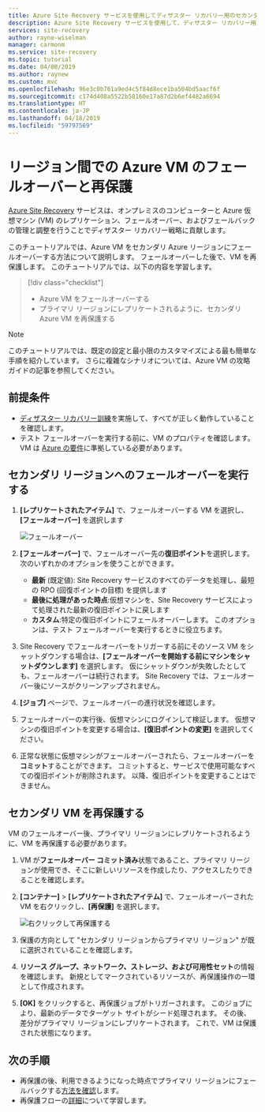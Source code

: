 ```yaml
---
title: Azure Site Recovery サービスを使用してディザスター リカバリー用のセカンダリ Azure リージョンにレプリケート済みの Azure VM をフェールオーバーして再保護する
description: Azure Site Recovery サービスを使用して、ディザスター リカバリー用のセカンダリ Azure リージョンにレプリケート済みの Azure VM をフェールオーバーする方法とそれを再保護する方法について説明します。
services: site-recovery
author: rayne-wiselman
manager: carmonm
ms.service: site-recovery
ms.topic: tutorial
ms.date: 04/08/2019
ms.author: raynew
ms.custom: mvc
ms.openlocfilehash: 96e3c0b761a9ed4c5f84d8ece1ba504bd5aacf6f
ms.sourcegitcommit: c174d408a5522b58160e17a87d2b6ef4482a6694
ms.translationtype: HT
ms.contentlocale: ja-JP
ms.lasthandoff: 04/18/2019
ms.locfileid: "59797569"
---
```

# <a name="fail-over-and-reprotect-azure-vms-between-regions"></a>リージョン間での Azure VM のフェールオーバーと再保護

[Azure Site Recovery](site-recovery-overview.md) サービスは、オンプレミスのコンピューターと Azure 仮想マシン (VM) のレプリケーション、フェールオーバー、およびフェールバックの管理と調整を行うことでディザスター リカバリー戦略に貢献します。

このチュートリアルでは、Azure VM をセカンダリ Azure リージョンにフェールオーバーする方法について説明します。 フェールオーバーした後で、VM を再保護します。 このチュートリアルでは、以下の内容を学習します。

> [!div class="checklist"]
> * Azure VM をフェールオーバーする
> * プライマリ リージョンにレプリケートされるように、セカンダリ Azure VM を再保護する

> [!NOTE]
> このチュートリアルでは、既定の設定と最小限のカスタマイズによる最も簡単な手順を紹介しています。 さらに複雑なシナリオについては、Azure VM の攻略ガイドの記事を参照してください。

## <a name="prerequisites"></a>前提条件

- [ディザスター リカバリー訓練](azure-to-azure-tutorial-dr-drill.md)を実施して、すべてが正しく動作していることを確認します。
- テスト フェールオーバーを実行する前に、VM のプロパティを確認します。 VM は [Azure の要件](azure-to-azure-support-matrix.md#replicated-machine-operating-systems)に準拠している必要があります。

## <a name="run-a-failover-to-the-secondary-region"></a>セカンダリ リージョンへのフェールオーバーを実行する

1. **[レプリケートされたアイテム]** で、フェールオーバーする VM を選択し、**[フェールオーバー]** を選択します

   ![フェールオーバー](./media/azure-to-azure-tutorial-failover-failback/failover.png)

2. **[フェールオーバー]** で、フェールオーバー先の**復旧ポイント**を選択します。 次のいずれかのオプションを使うことができます。

   * **最新** (既定値): Site Recovery サービスのすべてのデータを処理し、最短の RPO (回復ポイントの目標) を提供します
   * **最後に処理があった時点**:仮想マシンを、Site Recovery サービスによって処理された最新の復旧ポイントに戻します
   * **カスタム**:特定の復旧ポイントにフェールオーバーします。 このオプションは、テスト フェールオーバーを実行するときに役立ちます。

3. Site Recovery でフェールオーバーをトリガーする前にそのソース VM をシャットダウンする場合は、**[フェールオーバーを開始する前にマシンをシャットダウンします]** を選択します。 仮にシャットダウンが失敗したとしても、フェールオーバーは続行されます。 Site Recovery では、フェールオーバー後にソースがクリーンアップされません。

4. **[ジョブ]** ページで、フェールオーバーの進行状況を確認します。

5. フェールオーバーの実行後、仮想マシンにログインして検証します。 仮想マシンの復旧ポイントを変更する場合は、**[復旧ポイントの変更]** を選択してください。

6. 正常な状態に仮想マシンがフェールオーバーされたら、フェールオーバーを**コミット**することができます。
   コミットすると、サービスで使用可能なすべての復旧ポイントが削除されます。 以降、復旧ポイントを変更することはできません。

## <a name="reprotect-the-secondary-vm"></a>セカンダリ VM を再保護する

VM のフェールオーバー後、プライマリ リージョンにレプリケートされるように、VM を再保護する必要があります。

1. VM が**フェールオーバー コミット済み**状態であること、プライマリ リージョンが使用でき、そこに新しいリソースを作成したり、アクセスしたりできることを確認します。
2. **[コンテナー]** > **[レプリケートされたアイテム]** で、フェールオーバーされた VM を右クリックし、**[再保護]** を選択します。

   ![右クリックして再保護する](./media/azure-to-azure-tutorial-failover-failback/reprotect.png)

2. 保護の方向として "セカンダリ リージョンからプライマリ リージョン" が既に選択されていることを確認します。
3. **リソース グループ、ネットワーク、ストレージ、および可用性セット**の情報を確認します。 新規としてマークされているリソースが、再保護操作の一環として作成されます。
4. **[OK]** をクリックすると、再保護ジョブがトリガーされます。 このジョブにより、最新のデータでターゲット サイトがシード処理されます。 その後、差分がプライマリ リージョンにレプリケートされます。 これで、VM は保護された状態になります。

## <a name="next-steps"></a>次の手順
- 再保護の後、利用できるようになった時点でプライマリ リージョンにフェールバックする[方法を確認](azure-to-azure-tutorial-failback.md)します。
- 再保護フローの[詳細](azure-to-azure-how-to-reprotect.md#what-happens-during-reprotection)について学習します。
